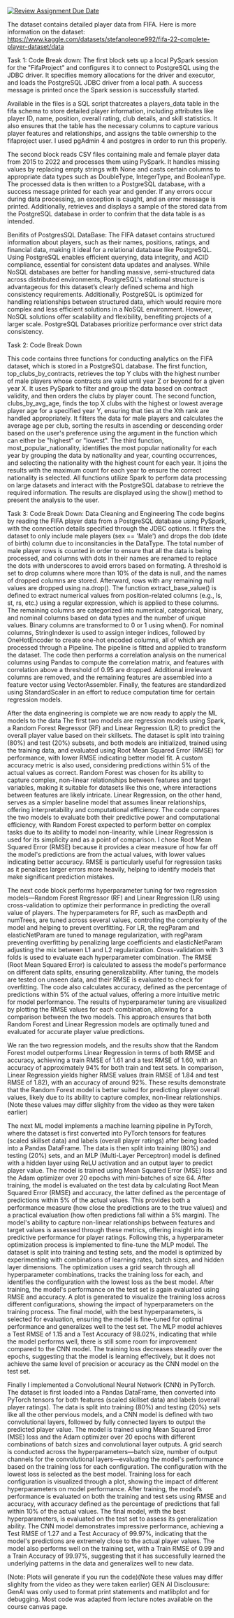 [![Review Assignment Due Date](https://classroom.github.com/assets/deadline-readme-button-22041afd0340ce965d47ae6ef1cefeee28c7c493a6346c4f15d667ab976d596c.svg)](https://classroom.github.com/a/VuODydzp)

The dataset contains detailed player data from FIFA. Here is more information on the dataset: https://www.kaggle.com/datasets/stefanoleone992/fifa-22-complete-player-dataset/data

Task 1: 
Code Break down: 
The first block sets up a local PySpark session for the "FifaProject" and configures it to connect to PostgreSQL using the JDBC driver. It specifies memory allocations for the driver and executor, and loads the PostgreSQL JDBC driver from a local path. A success message is printed once the Spark session is successfully started.

Available in the files is a SQL script thatcreates a players_data table in the fifa schema to store detailed player information, including attributes like player ID, name, position, overall rating, club details, and skill statistics. It also ensures that the table has the necessary columns to capture various player features and relationships, and assigns the table ownership to the fifaproject user. I used pgAdmin 4 and postgres in order to run this properly.

The second block reads CSV files containing male and female player data from 2015 to 2022 and processes them using PySpark. It handles missing values by replacing empty strings with None and casts certain columns to appropriate data types such as DoubleType, IntegerType, and BooleanType. The processed data is then written to a PostgreSQL database, with a success message printed for each year and gender. If any errors occur during data processing, an exception is caught, and an error message is printed. Additionally, retrieves and displays a sample of the stored data from the PostgreSQL database in order to confrim that the data table is as intended. 

  Benifits of PostgresSQL DataBase:
  The FIFA dataset contains structured information about players, such as their names, positions, ratings, and financial data, making it ideal for a relational database like PostgreSQL. Using PostgreSQL enables efficient querying, data integrity, and ACID compliance, essential for consistent data updates and analyses. While NoSQL databases are better for handling massive, semi-structured data across distributed environments, PostgreSQL's relational structure is advantageous for this dataset’s clearly defined schema and high consistency requirements. Additionally, PostgreSQL is optimized for handling relationships between structured data, which would require more complex and less efficient solutions in a NoSQL environment. However, NoSQL solutions offer scalability and flexibility, benefiting projects of a larger scale. PostgreSQL Databases prioritize performance over strict data consistency.

Task 2:
Code Break Down

This code contains three functions for conducting analytics on the FIFA dataset, which is stored in a PostgreSQL database. The first function, top_clubs_by_contracts, retrieves the top Y clubs with the highest number of male players whose contracts are valid until year Z or beyond for a given year X. It uses PySpark to filter and group the data based on contract validity, and then orders the clubs by player count. The second function, clubs_by_avg_age, finds the top X clubs with the highest or lowest average player age for a specified year Y, ensuring that ties at the Xth rank are handled appropriately. It filters the data for male players and calculates the average age per club, sorting the results in ascending or descending order based on the user's preference using the argument in the function which can either be "highest" or "lowest". The third function, most_popular_nationality, identifies the most popular nationality for each year by grouping the data by nationality and year, counting occurrences, and selecting the nationality with the highest count for each year. It joins the results with the maximum count for each year to ensure the correct nationality is selected. All functions utilize Spark to perform data processing on large datasets and interact with the PostgreSQL database to retrieve the required information. The results are displayed using the show() method to present the analysis to the user.
  
Task 3:
Code Break Down: 
Data Cleaning and Engineering
The code begins by reading the FIFA player data from a PostgreSQL database using PySpark, with the connection details specified through the JDBC options. It filters the dataset to only include male players (sex == 'Male') and drops the dob (date of birth) column due to inconsitancies in the DataType. The total number of male player rows is counted in order to ensure that all the data is being processed, and columns with dots in their names are renamed to replace the dots with underscores to avoid errors based on formating. A threshold is set to drop columns where more than 10% of the data is null, and the names of dropped columns are stored. Afterward, rows with any remaining null values are dropped using na.drop(). The function extract_base_value() is defined to extract numerical values from position-related columns (e.g., ls, st, rs, etc.) using a regular expression, which is applied to these columns. The remaining columns are categorized into numerical, categorical, binary, and nominal columns based on data types and the number of unique values. Binary columns are transformed to 0 or 1 using when(). For nominal columns, StringIndexer is used to assign integer indices, followed by OneHotEncoder to create one-hot encoded columns, all of which are processed through a Pipeline. The pipeline is fitted and applied to transform the dataset. The code then performs a correlation analysis on the numerical columns using Pandas to compute the correlation matrix, and features with correlation above a threshold of 0.95 are dropped. Additional irrelevant columns are removed, and the remaining features are assembled into a feature vector using VectorAssembler. Finally, the features are standardized using StandardScaler in an effort to reduce computation time for certain regression models. 

After the data engineering is complete we are now ready to apply the ML models to the data 
The first two models are regression models using Spark, a Random Forest Regressor (RF) and Linear Regression (LR) to predict the overall player value based on their skillsets. The dataset is split into training (80%) and test (20%) subsets, and both models are initialized, trained using the training data, and evaluated using Root Mean Squared Error (RMSE) for performance, with lower RMSE indicating better model fit. A custom accuracy metric is also used, considering predictions within 5% of the actual values as correct. Random Forest was chosen for its ability to capture complex, non-linear relationships between features and target variables, making it suitable for datasets like this one, where interactions between features are likely intricate. Linear Regression, on the other hand, serves as a simpler baseline model that assumes linear relationships, offering interpretability and computational efficiency. The code compares the two models to evaluate both their predictive power and computational efficiency, with Random Forest expected to perform better on complex tasks due to its ability to model non-linearity, while Linear Regression is used for its simplicity and as a point of comparison. I chose Root Mean Squared Error (RMSE) because it provides a clear measure of how far off the model's predictions are from the actual values, with lower values indicating better accuracy. RMSE is particularly useful for regression tasks as it penalizes larger errors more heavily, helping to identify models that make significant prediction mistakes.

The next code block performs hyperparameter tuning for two regression models—Random Forest Regressor (RF) and Linear Regression (LR) using cross-validation to optimize their performance in predicting the overall value of players. The hyperparameters for RF, such as maxDepth and numTrees, are tuned across several values, controlling the complexity of the model and helping to prevent overfitting. For LR, the regParam and elasticNetParam are tuned to manage regularization, with regParam preventing overfitting by penalizing large coefficients and elasticNetParam adjusting the mix between L1 and L2 regularization. Cross-validation with 3 folds is used to evaluate each hyperparameter combination. The RMSE (Root Mean Squared Error) is calculated to assess the model's performance on different data splits, ensuring generalizability. After tuning, the models are tested on unseen data, and their RMSE is evaluated to check for overfitting. The code also calculates accuracy, defined as the percentage of predictions within 5% of the actual values, offering a more intuitive metric for model performance. The results of hyperparameter tuning are visualized by plotting the RMSE values for each combination, allowing for a comparison between the two models. This approach ensures that both Random Forest and Linear Regression models are optimally tuned and evaluated for accurate player value predictions.

We ran the two regression models, and the results show that the Random Forest model outperforms Linear Regression in terms of both RMSE and accuracy, achieving a train RMSE of 1.61 and a test RMSE of 1.60, with an accuracy of approximately 94% for both train and test sets. In comparison, Linear Regression yields higher RMSE values (train RMSE of 1.84 and test RMSE of 1.82), with an accuracy of around 92%. These results demonstrate that the Random Forest model is better suited for predicting player overall values, likely due to its ability to capture complex, non-linear relationships. (Note these values may differ slighlty from the video as they were taken earlier)

The next ML model implements a machine learning pipeline in PyTorch, where the dataset is first converted into PyTorch tensors for features (scaled skillset data) and labels (overall player ratings) after being loaded into a Pandas DataFrame. The data is then split into training (80%) and testing (20%) sets, and an MLP (Multi-Layer Perceptron) model is defined with a hidden layer using ReLU activation and an output layer to predict player value. The model is trained using Mean Squared Error (MSE) loss and the Adam optimizer over 20 epochs with mini-batches of size 64. After training, the model is evaluated on the test data by calculating Root Mean Squared Error (RMSE) and accuracy, the latter defined as the percentage of predictions within 5% of the actual values. This provides both a performance measure (how close the predictions are to the true values) and a practical evaluation (how often predictions fall within a 5% margin). The model's ability to capture non-linear relationships between features and target values is assessed through these metrics, offering insight into its predictive performance for player ratings. Following this, a hyperparameter optimization process is implemented to fine-tune the MLP model. The dataset is split into training and testing sets, and the model is optimized by experimenting with combinations of learning rates, batch sizes, and hidden layer dimensions. The optimization uses a grid search through all hyperparameter combinations, tracks the training loss for each, and identifies the configuration with the lowest loss as the best model. After training, the model's performance on the test set is again evaluated using RMSE and accuracy. A plot is generated to visualize the training loss across different configurations, showing the impact of hyperparameters on the training process. The final model, with the best hyperparameters, is selected for evaluation, ensuring the model is fine-tuned for optimal performance and generalizes well to the test set. The MLP model achieves a Test RMSE of 1.15 and a Test Accuracy of 98.02%, indicating that while the model performs well, there is still some room for improvement compared to the CNN model. The training loss decreases steadily over the epochs, suggesting that the model is learning effectively, but it does not achieve the same level of precision or accuracy as the CNN model on the test set.

Finally I implemented a Convolutional Neural Network (CNN) in PyTorch. The dataset is first loaded into a Pandas DataFrame, then converted into PyTorch tensors for both features (scaled skillset data) and labels (overall player ratings). The data is split into training (80%) and testing (20%) sets like all the other pervious models, and a CNN model is defined with two convolutional layers, followed by fully connected layers to output the predicted player value. The model is trained using Mean Squared Error (MSE) loss and the Adam optimizer over 20 epochs with different combinations of batch sizes and convolutional layer outputs. A grid search is conducted across the hyperparameters—batch size, number of output channels for the convolutional layers—evaluating the model's performance based on the training loss for each configuration. The configuration with the lowest loss is selected as the best model. Training loss for each configuration is visualized through a plot, showing the impact of different hyperparameters on model performance. After training, the model’s performance is evaluated on both the training and test sets using RMSE and accuracy, with accuracy defined as the percentage of predictions that fall within 10% of the actual values. The final model, with the best hyperparameters, is evaluated on the test set to assess its generalization ability. The CNN model demonstrates impressive performance, achieving a Test RMSE of 1.27 and a Test Accuracy of 99.97%, indicating that the model's predictions are extremely close to the actual player values. The model also performs well on the training set, with a Train RMSE of 0.99 and a Train Accuracy of 99.97%, suggesting that it has successfully learned the underlying patterns in the data and generalizes well to new data. 

(Note: Plots will generate if you run the code)(Note these values may differ slighlty from the video as they were taken earlier)
GEN AI Disclousure: GenAI was only used to format print statements and matlibplot and for debugging. Most code was adapted from lecture notes available on the course canvas page. 
